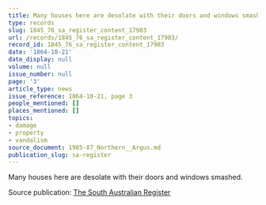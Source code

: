 ```yaml
---
title: Many houses here are desolate with their doors and windows smashed.
type: records
slug: 1845_76_sa_register_content_17903
url: /records/1845_76_sa_register_content_17903/
record_id: 1845_76_sa_register_content_17903
date: '1864-10-21'
date_display: null
volume: null
issue_number: null
page: '3'
article_type: news
issue_reference: 1864-10-21, page 3
people_mentioned: []
places_mentioned: []
topics:
- damage
- property
- vandalism
source_document: 1985-87_Northern__Argus.md
publication_slug: sa-register
---
```


Many houses here are desolate with their doors and windows smashed.

Source publication: [The South Australian Register](/publications/sa-register/)
